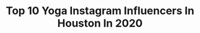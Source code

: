 ---
title: Top 10 Yoga Instagram Influencers In Houston In 2020
description: >-
  Find top yoga Instagram influencers in Houston in 2020. Most popular hashtags: #yoga #houston #stayhome #pink.
platform: Instagram
profiles:
  - username: "missnicolecara"
    fullname: >-
      𝐍𝐢𝐜𝐨𝐥𝐞 𝐂𝐚𝐫𝐚 YOGA DANCE FITNESS
    location: "United States"
    followers: 2434
    engagement: 1138
    commentsToLikes: 0.078181
    id: ck8t039otqonr0j78jbtqw2jj
    verified: false
    hashtags: "#rona, #stayhome, #classic, #perks"
  - username: "beautybyrajaa"
    fullname: >-
      Dr. Rajaa Youssr 💉
    location: "United States"
    followers: 35792
    engagement: 262
    commentsToLikes: 0.022723
    id: ck15prwjtzchk0i19fybrxs26
    verified: false
    hashtags: "#velvet, #blue, #pink, #fashionstyles"
  - username: "theavaaddams"
    fullname: >-
      Ava Addams
    location: "United States"
    followers: 3446807
    engagement: 194
    commentsToLikes: 0.012229
    id: ck0vwq9ayv1xb0i19aho4s9sj
    verified: false
    hashtags: "#greenscreen, #meundies, #lulifama, #footfetishnation"
  - username: "itsriab"
    fullname: >-
      Ria  B🌹
    location: "United States"
    followers: 5161
    engagement: 457
    commentsToLikes: 0.044453
    id: ck0vzy17vbfyp0i19n72jt795
    verified: false
    hashtags: "#zara, #casual, #kobeforever, #slimfit"
  - username: "chubbystruggles"
    fullname: >-
      Alex Sundstrom
    location: "United States"
    followers: 35343
    engagement: 150
    commentsToLikes: 0.045811
    id: ck14kfgxqp9h30i19esmzrc35
    verified: false
    hashtags: "#celebratemysize, #nolaphotography, #fatandoutdoorsy, #usinthewild"
  - username: "laurenmarek"
    fullname: >-
      Lauren Marek
    location: "United States"
    followers: 50528
    engagement: 126
    commentsToLikes: 0.018152
    id: ck0u1a4xfw9590i192n38qpxn
    verified: false
    hashtags: "#mothersday, #yoga, #cactus, #elinchrom"
  - username: "jessicaadamson"
    fullname: >-
      J E S S
    location: "United States"
    followers: 7842
    engagement: 522
    commentsToLikes: 0.098207
    id: ck0uelpfilmvb0i19jcj5gsvn
    verified: false
    hashtags: "#sailinglife, #americaneagle, #knit, #fosterpuppy"
  - username: "mmaneevese"
    fullname: >-
      Michelle Nguyen Maneevese, MD
    location: "United States"
    followers: 132502
    engagement: 121
    commentsToLikes: 0.075045
    id: ck5q7flfa1bdk0i11sscpdi0v
    verified: false
    hashtags: "#internationalwomensday, #nationaldoctorsday, #foreignbodyfriday, #giveaway"
  - username: "yogamaris"
    fullname: >-
      maris degener
    location: "United States"
    followers: 68203
    engagement: 354
    commentsToLikes: 0.022349
    id: ck0u8rs0783vx0i19h7eiobib
    verified: false
    hashtags: "#mentalillnessawarenessweek, #la, #iammaris, #20ytoc"
  - username: "soniaazadtv"
    fullname: >-
      SoniaAzadTV
    location: "United States"
    followers: 11053
    engagement: 480
    commentsToLikes: 0.077108
    id: ck0vz2nj36zdr0i19qs1pt0xv
    verified: false
    hashtags: "#meditation, #patience, #sirsasana, #boundaries"
---